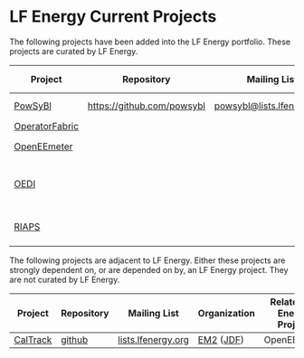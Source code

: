 # LF Energy Current Projects

The following projects have been added into the LF Energy portfolio. These projects are curated by LF Energy.

| Project | Repository | Mailing List | TSC Chair |
| ------- | ---------- | ------------ | --------- |
| [PowSyBl](https://www.lfenergy.org/projects/#powsybl) | https://github.com/powsybl | powsybl@lists.lfenergy.org | Anne Tilloy |
| [OperatorFabric](https://www.lfenergy.org/projects/#opfab) | | | |
| [OpenEEmeter](https://www.lfenergy.org/projects/#openeemeter) | | | Phil Ngo, Recurve |
| [OEDI](https://www.lfenergy.org/projects/#oedi) | | | Debbie Brodt-Giles, NREL |
| [RIAPS](https://www.lfenergy.org/projects/#riaps) | | | Gabor Karsai, Vanderbilt |

The following projects are adjacent to LF Energy. Either these projects are strongly dependent on, or are depended on by, an LF Energy project. They are not curated by LF Energy.

| Project | Repository | Mailing List | Organization | Related LF Energy Project |
| ------- | ---------- | ------------ | ------------ | ------------------------- |
| [CalTrack](https://www.lfenergy.org/projects/#em2) | [github](https://github.com/energy-market-methods/caltrack) | [lists.lfenergy.org](https://lists.lfenergy.org/g/em2) | [EM2](https://www.energymarketmethods.org/) ([JDF](http://www.jointdevelopment.org/)) | OpenEEmeter |

